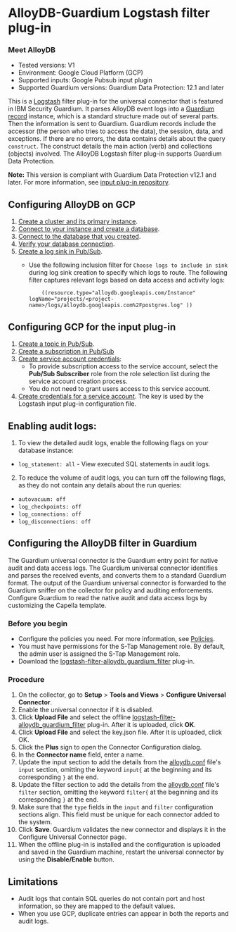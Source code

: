 # AlloyDB-Guardium Logstash filter plug-in

### Meet AlloyDB

* Tested versions: V1
* Environment: Google Cloud Platform (GCP)
* Supported inputs: Google Pubsub input plugin
* Supported Guardium versions: Guardium Data Protection: 12.1 and later

This is a [Logstash](https://github.com/elastic/logstash) filter plug-in for the universal connector that is featured in
IBM Security Guardium. It parses AlloyDB event logs into
a [Guardium record](https://github.com/IBM/universal-connectors/blob/main/common/src/main/java/com/ibm/guardium/universalconnector/commons/structures/Record.java)
instance, which is a standard structure made out of several parts. Then the information is sent to Guardium.
Guardium records include the accessor (the person who tries to access the data), the session, data, and exceptions. If
there are no errors, the data contains details about the query `construct`. The construct details the main action (verb)
and collections (objects) involved. The AlloyDB Logstash filter plug-in supports Guardium Data Protection.

<b>Note:</b> This version is compliant with Guardium Data Protection v12.1 and later. For more information, see [input plug-in repository](https://github.com/IBM/universal-connectors/tree/main/input-plugin/logstash-input-google-pubsub).

## Configuring AlloyDB on GCP

1. [Create a cluster and its
  primary instance](https://cloud.google.com/alloydb/docs/quickstart/create-and-connect?hl=en#create-cluster).
2. [Connect to your instance and create
  a database](https://cloud.google.com/alloydb/docs/quickstart/create-and-connect?hl=en#run).
3. [Connect to the database that you created](https://cloud.google.com/alloydb/docs/quickstart/create-and-connect?hl=en#connect-to-guestbook).
4. [Verify your database
  connection](https://cloud.google.com/alloydb/docs/quickstart/create-and-connect?hl=en#verify-connection).
5. [Create a log sink in Pub/Sub](https://cloud.google.com/logging/docs/export/configure_export_v2#creating_sink).
    * Use the following inclusion filter for ```Choose logs to include in sink``` during log sink creation to specify which logs to route. The following filter captures relevant logs based on data access and activity logs:

              ((resource.type="alloydb.googleapis.com/Instance" logName="projects/<project-name>/logs/alloydb.googleapis.com%2Fpostgres.log" )) 

## Configuring GCP for the input plug-in
1. [Create a topic in Pub/Sub](https://cloud.google.com/pubsub/docs/create-topic#create_a_topic_2).
2. [Create a subscription in Pub/Sub](https://cloud.google.com/pubsub/docs/create-subscription#create_a_pull_subscription)
3. [Create service account credentials](https://developers.google.com/workspace/guides/create-credentials#create_a_service_account):
    - To provide subscription access to the service account, select the **Pub/Sub Subscriber** role from the role selection list during the service account creation process.
    - You do not need to grant users access to this service account.
4. [Create credentials for a service account](https://developers.google.com/workspace/guides/create-credentials#create_credentials_for_a_service_account). The key is used by the Logstash input plug-in configuration file.

## Enabling audit logs:

1. To view the detailed audit logs, enable the following flags on your database instance:

* `log_statement: all` - View executed SQL statements in audit logs.

2. To reduce the volume of audit logs, you can turn off the following flags, as they do not contain any details about the run queries:

* `autovacuum: off`
* `log_checkpoints: off`
* `log_connections: off`
* `log_disconnections: off`

## Configuring the AlloyDB filter in Guardium

The Guardium universal connector is the Guardium entry point for native audit and data access logs. The Guardium universal
connector identifies and parses the received events, and converts them to a standard Guardium format. The output of the
Guardium universal connector is forwarded to the Guardium sniffer on the collector for policy and auditing
enforcements. Configure Guardium to read the native audit and data access logs by customizing the Capella template.

### Before you begin

* Configure the policies you need. For more information, see [Policies](/docs/#policies).
* You must have permissions for the S-Tap Management role. By default, the admin user is assigned the S-Tap Management role.
* Download
  the [logstash-filter-alloydb_guardium_filter](AlloyDBoverPubSubPackage/logstash-filter-alloydb_guardium_filter.zip) plug-in.

### Procedure

1. On the collector, go to **Setup** > **Tools and Views** > **Configure Universal Connector**.
2. Enable the universal connector if it is disabled.
3. Click **Upload File** and select the offline [logstash-filter-alloydb_guardium_filter](AlloyDBoverPubSubPackage/logstash-filter-alloydb_guardium_filter.zip) plug-in. After it is uploaded, click **OK**.
4. Click **Upload File** and select the key.json file. After it is uploaded, click OK.
4. Click the **Plus** sign to open the Connector Configuration dialog.
5. In the **Connector name** field, enter a name.
6. Update the input section to add the details from
   the [alloydb.conf](AlloyDBoverPubSubPackage/alloydb.conf) file's ``input`` section, omitting the keyword ``input{`` at the beginning and its corresponding ``}`` at the end.
7. Update the filter section to add the details from
   the [alloydb.conf](AlloyDBoverPubSubPackage/alloydb.conf) file's ``filter`` section, omitting the keyword ``filter{`` at the beginning and its corresponding ``}`` at the end.
8. Make sure that the ``type`` fields in the ``input`` and ``filter`` configuration sections align. This field must be unique for each connector added to the system.
9. Click **Save**. Guardium validates the new connector and displays it in the Configure Universal Connector page.
10. When the offline plug-in is installed and the configuration is uploaded and saved in the Guardium machine, restart the universal connector by using the **Disable/Enable** button.

## Limitations

- Audit logs that contain SQL queries do not contain port and host information, so they are mapped to the default values.
- When you use GCP, duplicate entries can appear in both the reports and audit logs.


